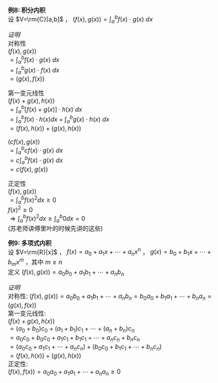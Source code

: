 **例8: 积分内积**  
设 $V=\rm{C}[a,b]$ ， $(f(x),g(x))=\int_a^bf(x)\cdot g(x)\ dx$  
  
*证明*  
对称性  
$(f(x),g(x))$  
$=\int_a^bf(x)\cdot g(x)\ dx$  
$=\int_a^bg(x)\cdot f(x)\ dx$  
$=(g(x),f(x))$  
  
第一变元线性  
$(f(x)+g(x),h(x))$  
$=\int_a^b[f(x)+g(x)]\cdot h(x)\ dx$  
$=\int_a^bf(x)\cdot h(x)dx+\int_a^bg(x)\cdot h(x)\ dx$  
$=(f(x),h(x))+(g(x),h(x))$  
  
$(cf(x),g(x))$  
$=\int_a^bcf(x)\cdot g(x)\ dx$  
$=c\int_a^bf(x)\cdot g(x)\ dx$  
$=c(f(x),g(x))$  
  
正定性  
$(f(x),g(x))$  
$=\int_a^bf(x)^2dx\geq0$  
$f(x)^2\geq0$  
$\Rightarrow\int_a^bf(x)^2dx\geq\int_a^b0dx=0$  
(苏老师讲傅里叶的时候先讲的这些)  
  
**例9: 多项式内积**  
设 $V=\rm{R}[x]$ ， $f(x)=a_0+a_1x+\cdots+a_nx^n$ ， $g(x)=b_0+b_1x+\cdots+b_mx^m$ ，其中 $m\geq n$  
定义 $(f(x),g(x))=a_0b_0+a_1b_1+\cdots+a_nb_n$  
  
*证明*  
对称性:  $(f(x),g(x))=a_0b_0+a_1b_1+\cdots+a_nb_n=b_0a_0+b_1a_1+\cdots+b_na_n=(g(x),f(x))$  
第一变元线性:  
$(f(x)+g(x),h(x))$  
$=(a_0+b_0)c_0+(a_1+b_1)c_1+\cdots+(a_n+b_n)c_n$  
$=a_0c_0+b_0c_0+a_1c_1+b_1c_1+\cdots+a_nc_n+b_nc_n$  
$=(a_0c_0+a_1c_1+\cdots+a_nc_n)+(b_0c_0+b_1c_1+\cdots+b_nc_n)$  
$=(f(x),h(x))+(g(x),h(x))$  
正定性:  
$(f(x),f(x))=a_0a_0+a_1a_1+\cdots+a_na_n\geq0$  
